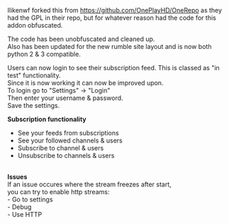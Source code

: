 Ilikenwf forked this from https://github.com/OnePlayHD/OneRepo as they had the GPL in their repo, but for whatever reason had the code for this addon obfuscated.

The code has been unobfuscated and cleaned up.<br />
Also has been updated for the new rumble site layout and is now both python 2 & 3 compatible.<br />

Users can now login to see their subscription feed. This is classed as "in test" functionality.<br />
Since it is now working it can now be improved upon.<br />
To login go to "Settings" -> "Login"<br />
Then enter your username & password.<br />
Save the settings.<br />

<b>Subscription functionality</b><br />
- See your feeds from subscriptions<br />
- See your followed channels & users<br />
- Subscribe to channel & users<br />
- Unsubscribe to channels & users<br />
<br />
<b>Issues</b><br />
If an issue occures where the stream freezes after start,<br />
you can try to enable http streams:<br />
- Go to settings<br />
- Debug<br />
- Use HTTP
